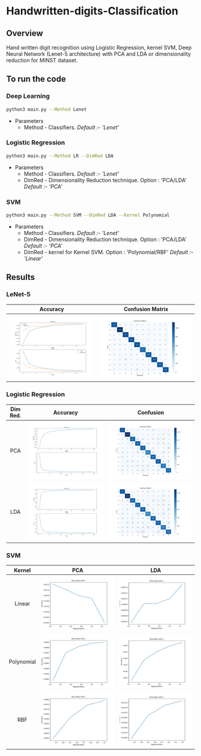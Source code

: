 # Handwritten-digits-Classification
## Overview
Hand written digit recognition using Logistic Regression, kernel SVM, Deep Neural Network (Lenet-5 architecture) with PCA and LDA or dimensionality reduction for MINST dataset.

## To run the code
### Deep Learning
```bash
python3 main.py --Method Lenet
```
-  Parameters  
    - Method - Classifiers. *Default :- 'Lenet'*

### Logistic Regression
```bash
python3 main.py --Method LR --DimRed LDA 
```
-  Parameters  
    - Method - Classifiers. *Default :- 'Lenet'*
    - DimRed - Dimensionality Reduction technique. Option : 'PCA/LDA' *Default :- 'PCA'* 

### SVM
```bash
python3 main.py --Method SVM --DimRed LDA --Kernel Polynomial
```
-  Parameters  
    - Method - Classifiers. *Default :- 'Lenet'*
    - DimRed - Dimensionality Reduction technique. Option : 'PCA/LDA' *Default :- 'PCA'* 
    - DimRed - kernel for Kernel SVM. Option : 'Polynomial/RBF' *Default :- 'Linear'* 

## Results
### LeNet-5 
Accuracy | Confusion Matrix
:-:|:-:
![env](./Results/lenet.png) | ![env](./Results/cm_lenet.png) 

### Logistic Regression

Dim Red. | Accuracy | Confusion
:-:|:-:|:-:
| PCA |![env](./Results/lr_acc_loss_pca.png) | ![env](./Results/lr_pca_cm.png) 
| LDA |![env](./Results/lr_acc_loss_lda.png) | ![env](./Results/lr_lda_cm.png) 

### SVM

Kernel | PCA | LDA
:-:|:-:|:-:
| Linear     |![env](./Results/SVM_PCA_lin.png) | ![env](./Results/SVM_LDA_lin.png) 
| Polynomial |![env](./Results/SVM_PCA_poly.png) | ![env](./Results/SVM_LDA_poly.png) 
| RBF        |![env](./Results/SVM_PCA_rbf.png) | ![env](./Results/SVM_LDA_rbf.png) 

